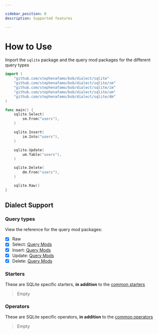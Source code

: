 ```yaml
---

sidebar_position: 0
description: Supported features

---
```


# How to Use

Import the `sqlite` package and the query mod packages for the different query types

```go
import (
    "github.com/stephenafamo/bob/dialect/sqlite"
    "github.com/stephenafamo/bob/dialect/sqlite/sm"
    "github.com/stephenafamo/bob/dialect/sqlite/im"
    "github.com/stephenafamo/bob/dialect/sqlite/um"
    "github.com/stephenafamo/bob/dialect/sqlite/dm"
)

func main() {
    sqlite.Select(
        sm.From("users"),
    )

    sqlite.Insert(
        im.Into("users"),
    )

    sqlite.Update(
        um.Table("users"),
    )

    sqlite.Delete(
        dm.From("users"),
    )

    sqlite.Raw()
}
```

## Dialect Support

### Query types

View the reference for the query mod packages:

* [X] Raw
* [X] Select: [Query Mods](https://pkg.go.dev/github.com/stephenafamo/bob/dialect/sqlite/sm)
* [X] Insert: [Query Mods](https://pkg.go.dev/github.com/stephenafamo/bob/dialect/sqlite/im)
* [X] Update: [Query Mods](https://pkg.go.dev/github.com/stephenafamo/bob/dialect/sqlite/um)
* [X] Delete: [Query Mods](https://pkg.go.dev/github.com/stephenafamo/bob/dialect/sqlite/dm)

### Starters

These are SQLite specific starters, **in addition** to the [common starters](../starters)

> Empty

### Operators

These are SQLite specific operators, **in addition** to the [common operators](../operators)

> Empty
